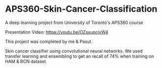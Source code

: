 # APS360-Skin-Cancer-Classification
A deep learning project from University of Toronto's APS360 course

Presentation Video: https://youtu.be/OZsxupcjyW4

This project was completed by me & Pasut. 

Skin cancer classifier using convolutional neural networks. We used transfer learning and ensembling to get an recall of 74% when training on HAM & BCN dataset. 

